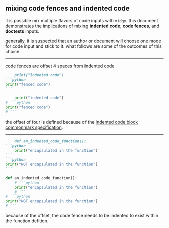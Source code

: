 ## mixing code fences and indented code

it is possible mix multiple flavors of code inputs with `midgy`.
this document demonstrates the implications of mixing
__indented code__, __code fences__, and __doctests__ inputs.

generally, it is suspected that an author or document will
choose one mode for code input and stick to it. what follows
are some of the outcomes of this choice.

*******************************************************

code fences are offset 4 spaces from indented code

````markdown
    print("indented code")
```python
print("fenced code")
```
````

````python
    print("indented code")
# ```python
print("fenced code")
# ```
````

the offset of four is defined because of the [indented code block commonmark specification].

*******************************************************


````markdown
    def an_indented_code_function():
```python
    print("encapsulated in the function")
```
```python
print("NOT encapsulated in the function")
```
````

````python
def an_indented_code_function():
    # ```python
    print("encapsulated in the function")
    # ```
# ```python
print("NOT encapsulated in the function")
# ```
````

because of the offset, the code fence needs to be indented to exist within the function defition.

[indented code block commonmark specification]: https://spec.commonmark.org/0.30/#indented-code-blocks